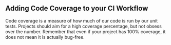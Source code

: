 ## Adding Code Coverage to your CI Workflow
Code coverage is a measure of how much of our code is run by our unit tests. Projects should aim for a high coverage percentage, but not obsess over the number. Remember that even if your project has 100% coverage, it does not mean it is actually bug-free.
